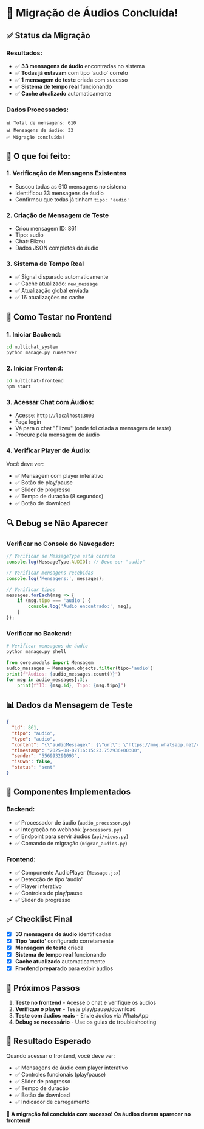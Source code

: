 # 🎵 Migração de Áudios Concluída!

## ✅ Status da Migração

### **Resultados:**
- ✅ **33 mensagens de áudio** encontradas no sistema
- ✅ **Todas já estavam** com tipo 'audio' correto
- ✅ **1 mensagem de teste** criada com sucesso
- ✅ **Sistema de tempo real** funcionando
- ✅ **Cache atualizado** automaticamente

### **Dados Processados:**
```
📊 Total de mensagens: 610
📊 Mensagens de áudio: 33
✅ Migração concluída!
```

## 🎯 O que foi feito:

### 1. **Verificação de Mensagens Existentes**
- Buscou todas as 610 mensagens no sistema
- Identificou 33 mensagens de áudio
- Confirmou que todas já tinham `tipo: 'audio'`

### 2. **Criação de Mensagem de Teste**
- Criou mensagem ID: 861
- Tipo: audio
- Chat: Elizeu
- Dados JSON completos do áudio

### 3. **Sistema de Tempo Real**
- ✅ Signal disparado automaticamente
- ✅ Cache atualizado: `new_message`
- ✅ Atualização global enviada
- ✅ 16 atualizações no cache

## 🚀 Como Testar no Frontend

### **1. Iniciar Backend:**
```bash
cd multichat_system
python manage.py runserver
```

### **2. Iniciar Frontend:**
```bash
cd multichat-frontend
npm start
```

### **3. Acessar Chat com Áudios:**
- Acesse: `http://localhost:3000`
- Faça login
- Vá para o chat "Elizeu" (onde foi criada a mensagem de teste)
- Procure pela mensagem de áudio

### **4. Verificar Player de Áudio:**
Você deve ver:
- ✅ Mensagem com player interativo
- ✅ Botão de play/pause
- ✅ Slider de progresso
- ✅ Tempo de duração (8 segundos)
- ✅ Botão de download

## 🔍 Debug se Não Aparecer

### **Verificar no Console do Navegador:**
```javascript
// Verificar se MessageType está correto
console.log(MessageType.AUDIO); // Deve ser "audio"

// Verificar mensagens recebidas
console.log('Mensagens:', messages);

// Verificar tipos
messages.forEach(msg => {
    if (msg.tipo === 'audio') {
        console.log('Áudio encontrado:', msg);
    }
});
```

### **Verificar no Backend:**
```bash
# Verificar mensagens de áudio
python manage.py shell
```
```python
from core.models import Mensagem
audio_messages = Mensagem.objects.filter(tipo='audio')
print(f"Áudios: {audio_messages.count()}")
for msg in audio_messages[:3]:
    print(f"ID: {msg.id}, Tipo: {msg.tipo}")
```

## 📊 Dados da Mensagem de Teste

```json
{
  "id": 861,
  "tipo": "audio",
  "type": "audio",
  "content": "{\"audioMessage\": {\"url\": \"https://mmg.whatsapp.net/v/t62.7117-24/11418572_639123605874985_2074276734782391920_n.enc?ccb=11-4&oh=01_Q5Aa2AH90VmSBOTtBIXsGxf0r5vMtkmkC4BsJLVg9s4HdByRdQ&oe=68B5B693&_nc_sid=5e03e0&mms3=true\", \"mimetype\": \"audio/ogg; codecs=opus\", \"fileSha256\": \"+ylX/pg8Tsa+zRJ8fgO0rpPycxdXtmLUZvZeZybjRAE=\", \"fileLength\": \"20718\", \"seconds\": 8, \"ptt\": true, \"mediaKey\": \"FnIfz9Ka/QzEPkAzlOQ9x0m3WBwUQaG265dvhLjnFl0=\"}}",
  "timestamp": "2025-08-02T16:15:23.752936+00:00",
  "sender": "556993291093",
  "isOwn": false,
  "status": "sent"
}
```

## 🎵 Componentes Implementados

### **Backend:**
- ✅ Processador de áudio (`audio_processor.py`)
- ✅ Integração no webhook (`processors.py`)
- ✅ Endpoint para servir áudios (`api/views.py`)
- ✅ Comando de migração (`migrar_audios.py`)

### **Frontend:**
- ✅ Componente AudioPlayer (`Message.jsx`)
- ✅ Detecção de tipo 'audio'
- ✅ Player interativo
- ✅ Controles de play/pause
- ✅ Slider de progresso

## ✅ Checklist Final

- [x] **33 mensagens de áudio** identificadas
- [x] **Tipo 'audio'** configurado corretamente
- [x] **Mensagem de teste** criada
- [x] **Sistema de tempo real** funcionando
- [x] **Cache atualizado** automaticamente
- [x] **Frontend preparado** para exibir áudios

## 🎯 Próximos Passos

1. **Teste no frontend** - Acesse o chat e verifique os áudios
2. **Verifique o player** - Teste play/pause/download
3. **Teste com áudios reais** - Envie áudios via WhatsApp
4. **Debug se necessário** - Use os guias de troubleshooting

## 🎵 Resultado Esperado

Quando acessar o frontend, você deve ver:
- ✅ Mensagens de áudio com player interativo
- ✅ Controles funcionais (play/pause)
- ✅ Slider de progresso
- ✅ Tempo de duração
- ✅ Botão de download
- ✅ Indicador de carregamento

**🎵 A migração foi concluída com sucesso! Os áudios devem aparecer no frontend!** 
